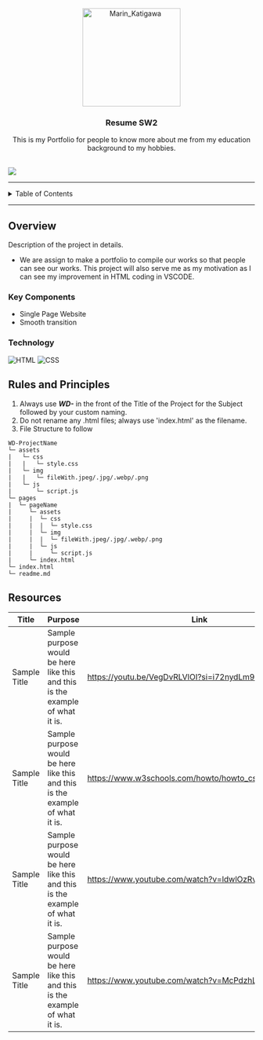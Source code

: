 <a name="readme-top">

<br/>

<br />
<div align="center">
  <a href="https://github.com/U-Keziah">
  <!-- TODO: If you want to add logo or banner you can add it here -->
    <img src="https://blogger.googleusercontent.com/img/b/R29vZ2xl/AVvXsEg9XrqbVocBbrLpYpv7KNhaqfRMzJIpWjSzueEyjIF4IJ00usLS_F3OJxBNRg3shTRhpjQ1ViT4653isW57pJXUuwl4Pg-i1BFD5GpqLEZQiqVP3Oj-LBOOY-VuG8OvX5xbl7xB3nfIjqdByRQCRAdstoPCH7m6KNreigCvta6ehA9uXGxj0Qq5h3mH/s736/marin%201st.jpg" alt="Marin_Katigawa" width="200" height="200">
  </a>
<!-- TODO: Change Title to the name of the title of your Project -->
  <h3 align="center">Resume SW2</h3>
</div>
<!-- TODO: Make a short description -->
<div align="center">
  This is my Portfolio for people to know more about me from my education background to my hobbies.
</div>

<br />

![](https://visit-counter.vercel.app/counter.png?page=U-Keziah/WD-Seatwork-2-TX03)

---

<!-- TODO: If you want to add more layers for your readme -->
<details>
  <summary>Table of Contents</summary>
  <ol>
    <li>
      <a href="#overview">Overview</a>
      <ol>
        <li>
          <a href="#key-components">Key Components</a>
        </li>
        <li>
          <a href="#technology">Technology</a>
        </li>
      </ol>
    </li>
    <li>
      <a href="#rules-and-principles">Rules and Principles</a>
    </li>
    <li>
      <a href="#resources">Resources</a>
    </li>
    <li>
      <a href="#documents">Documents</a>
    </li>
  </ol>
</details>

---

## Overview

<!-- TODO: To be changed -->
<!-- The following are just sample -->
Description of the project in details.

- We are assign to make a portfolio to compile our works so that people can see our works. This project will also serve me as my motivation as I can see my improvement in HTML coding in VSCODE.  


### Key Components
<!-- TODO: List of Key Components -->
<!-- The following are just sample -->
- Single Page Website
- Smooth transition


### Technology
<!-- TODO: List of Technology Used -->
![HTML](https://img.shields.io/badge/HTML-E34F26?style=for-the-badge&logo=html5&logoColor=white)
![CSS](https://img.shields.io/badge/CSS-1572B6?style=for-the-badge&logo=css3&logoColor=white)

## Rules and Principles
1. Always use ***WD-*** in the front of the Title of the Project for the Subject followed by your custom naming.
2. Do not rename any .html files; always use 'index.html' as the filename.
3. File Structure to follow

```
WD-ProjectName
└─ assets
|   └─ css
|   |   └─ style.css
|   └─ img
|   |   └─ fileWith.jpeg/.jpg/.webp/.png
|   └─ js
|       └─ script.js
└─ pages
|  └─ pageName
|     └─ assets
|     |  └─ css
|     |  |  └─ style.css
|     |  └─ img
|     |  |  └─ fileWith.jpeg/.jpg/.webp/.png
|     |  └─ js
|     |     └─ script.js
|     └─ index.html
└─ index.html
└─ readme.md
```

## Resources

<!-- TODO: Add References -->
| Title | Purpose | Link |
|-|-|-|
| Sample Title | Sample purpose would be here like this and this is the example of what it is. | https://youtu.be/VegDvRLVlOI?si=i72nydLm9m0SF3Hm |
| Sample Title | Sample purpose would be here like this and this is the example of what it is. |https://www.w3schools.com/howto/howto_css_icon_bar.asp |
| Sample Title | Sample purpose would be here like this and this is the example of what it is. |https://www.youtube.com/watch?v=ldwlOzRvYOU |
| Sample Title | Sample purpose would be here like this and this is the example of what it is. |https://www.youtube.com/watch?v=McPdzhLRzCg |


